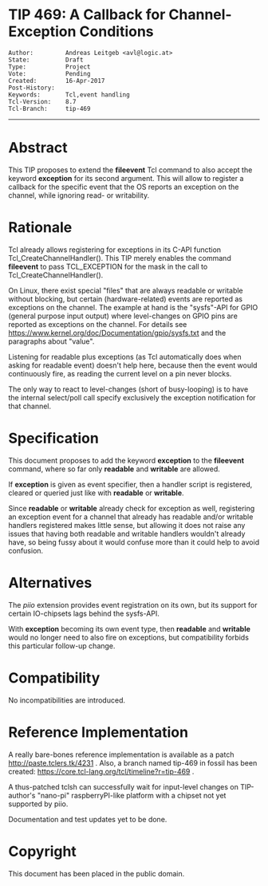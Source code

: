 # TIP 469: A Callback for Channel-Exception Conditions
	Author:         Andreas Leitgeb <avl@logic.at>
	State:          Draft
	Type:           Project
	Vote:           Pending
	Created:        16-Apr-2017
	Post-History:   
	Keywords:       Tcl,event handling
	Tcl-Version:    8.7
	Tcl-Branch:     tip-469
-----

# Abstract

This TIP proposes to extend the **fileevent** Tcl command to also accept the
keyword **exception** for its second argument. This will allow to register a
callback for the specific event that the OS reports an exception on the
channel, while ignoring read- or writability.

# Rationale

Tcl already allows registering for exceptions in its C-API function
Tcl\_CreateChannelHandler\(\). This TIP merely enables the command
**fileevent** to pass TCL\_EXCEPTION for the mask in the call to
Tcl\_CreateChannelHandler\(\).

On Linux, there exist special "files" that are always readable or writable
without blocking, but certain \(hardware-related\) events are reported as
exceptions on the channel.  The example at hand is the "sysfs"-API for GPIO
\(general purpose input output\) where level-changes on GPIO pins are reported
as exceptions on the channel. For details see
<https://www.kernel.org/doc/Documentation/gpio/sysfs.txt>  and the paragraphs
about "value".

Listening for readable plus exceptions \(as Tcl automatically does when asking
for readable event\) doesn't help here, because then the event would
continuously fire, as reading the current level on a pin never blocks.

The only way to react to level-changes \(short of busy-looping\) is to have the
internal select/poll call specify exclusively the exception notification for
that channel.

# Specification

This document proposes to add the keyword **exception** to the
**fileevent** command, where so far only **readable** and **writable**
are allowed.

If **exception** is given as event specifier, then a handler script is
registered, cleared or queried just like with **readable** or
**writable**.

Since **readable** or **writable** already check for exception as well,
registering an exception event for a channel that already has readable and/or
writable handlers registered makes little sense, but allowing it does not
raise any issues that having both readable and writable handlers wouldn't
already have, so being fussy about it would confuse more than it could help to
avoid confusion.

# Alternatives

The _piio_ extension provides event registration on its own, but its support
for certain IO-chipsets lags behind the sysfs-API.

With **exception** becoming its own event type, then **readable** and
**writable** would no longer need to also fire on exceptions, but
compatibility forbids this particular follow-up change.

# Compatibility

No incompatibilities are introduced.

# Reference Implementation

A really bare-bones reference implementation is available as a patch
<http://paste.tclers.tk/4231> . Also, a branch named tip-469 in fossil has been created: <https://core.tcl-lang.org/tcl/timeline?r=tip-469> .

A thus-patched tclsh can successfully wait for input-level changes
on TIP-author's "nano-pi" raspberryPI-like platform with a chipset
not yet supported by piio.

Documentation and test updates yet to be done.

# Copyright

This document has been placed in the public domain.

